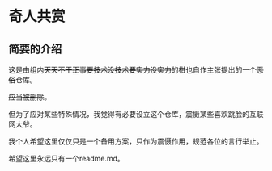 # 奇人共赏

## 简要的介绍

这是由组内~~天天不干正事要技术没技术要实力没实力~~的柑也自作主张提出的一个~~恶俗~~仓库。

~~应当被删除~~。

但为了应对某些特殊情况，我觉得有必要设立这个仓库，震慑某些喜欢跳脸的互联网大爷。

我个人希望这里仅仅只是一个备用方案，只作为震慑作用，规范各位的言行举止。

希望这里永远只有一个readme.md。

